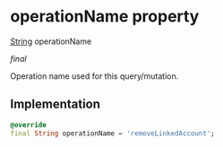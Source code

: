


# operationName property






[String](https://api.flutter.dev/flutter/dart-core/String-class.html) operationName
  
_final_



<p>Operation name used for this query/mutation.</p>



## Implementation

```dart
@override
final String operationName = 'removeLinkedAccount';


```








